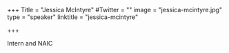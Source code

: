 +++
Title = "Jessica McIntyre"
#Twitter = ""
image = "jessica-mcintyre.jpg"
type = "speaker"
linktitle = "jessica-mcintyre"

+++

Intern and NAIC